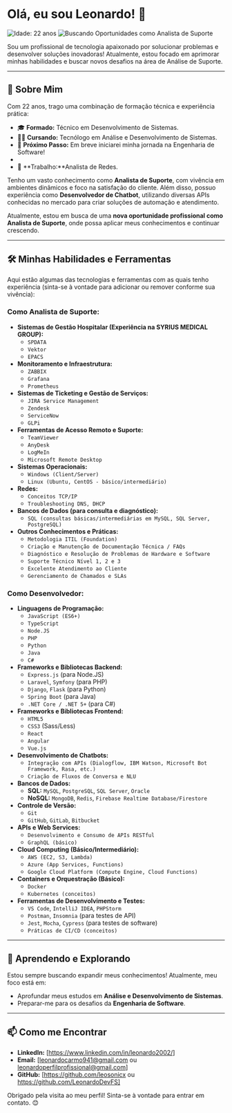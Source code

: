 # Olá, eu sou Leonardo! 👋

<p align="left">
  <img src="https://img.shields.io/badge/Idade-22_anos-blue" alt="Idade: 22 anos">
  <img src="https://img.shields.io/badge/Status-Buscando_Oportunidades_como_Analista_de_Suporte-brightgreen" alt="Buscando Oportunidades como Analista de Suporte">
</p>

Sou um profissional de tecnologia apaixonado por solucionar problemas e desenvolver soluções inovadoras! Atualmente, estou focado em aprimorar minhas habilidades e buscar novos desafios na área de Análise de Suporte.

---

## 🚀 Sobre Mim

Com 22 anos, trago uma combinação de formação técnica e experiência prática:

* 🎓 **Formado:** Técnico em Desenvolvimento de Sistemas.
* 👨‍💻 **Cursando:** Tecnólogo em Análise e Desenvolvimento de Sistemas.
* 🎯 **Próximo Passo:** Em breve iniciarei minha jornada na Engenharia de Software!
* 
* 💼 **Trabalho:**Analista de Redes.

Tenho um vasto conhecimento como **Analista de Suporte**, com vivência em ambientes dinâmicos e foco na satisfação do cliente. Além disso, possuo experiência como **Desenvolvedor de Chatbot**, utilizando diversas APIs conhecidas no mercado para criar soluções de automação e atendimento.

Atualmente, estou em busca de uma **nova oportunidade profissional como Analista de Suporte**, onde possa aplicar meus conhecimentos e continuar crescendo.

---

## 🛠️ Minhas Habilidades e Ferramentas

Aqui estão algumas das tecnologias e ferramentas com as quais tenho experiência (sinta-se à vontade para adicionar ou remover conforme sua vivência):

### Como Analista de Suporte:
* **Sistemas de Gestão Hospitalar (Experiência na SYRIUS MEDICAL GROUP):**
    * `SPDATA`
    * `Vektor`
    * `EPACS`
* **Monitoramento e Infraestrutura:**
    * `ZABBIX`
    * `Grafana`
    * `Prometheus`
* **Sistemas de Ticketing e Gestão de Serviços:**
    * `JIRA Service Management`
    * `Zendesk`
    * `ServiceNow`
    * `GLPi`
* **Ferramentas de Acesso Remoto e Suporte:**
    * `TeamViewer`
    * `AnyDesk`
    * `LogMeIn`
    * `Microsoft Remote Desktop`
* **Sistemas Operacionais:**
    * `Windows (Client/Server)`
    * `Linux (Ubuntu, CentOS - básico/intermediário)`
* **Redes:**
    * `Conceitos TCP/IP`
    * `Troubleshooting DNS, DHCP`
* **Bancos de Dados (para consulta e diagnóstico):**
    * `SQL (consultas básicas/intermediárias em MySQL, SQL Server, PostgreSQL)`
* **Outros Conhecimentos e Práticas:**
    * `Metodologia ITIL (Foundation)`
    * `Criação e Manutenção de Documentação Técnica / FAQs`
    * `Diagnóstico e Resolução de Problemas de Hardware e Software`
    * `Suporte Técnico Nível 1, 2 e 3`
    * `Excelente Atendimento ao Cliente`
    * `Gerenciamento de Chamados e SLAs`

### Como Desenvolvedor:
* **Linguagens de Programação:**
    * `JavaScript (ES6+)`
    * `TypeScript`
    * `Node.JS`
    * `PHP`
    * `Python`
    * `Java`
    * `C#`
* **Frameworks e Bibliotecas Backend:**
    * `Express.js` (para Node.JS)
    * `Laravel`, `Symfony` (para PHP)
    * `Django`, `Flask` (para Python)
    * `Spring Boot` (para Java)
    * `.NET Core / .NET 5+` (para C#)
* **Frameworks e Bibliotecas Frontend:**
    * `HTML5`
    * `CSS3` (Sass/Less)
    * `React`
    * `Angular`
    * `Vue.js`
* **Desenvolvimento de Chatbots:**
    * `Integração com APIs (Dialogflow, IBM Watson, Microsoft Bot Framework, Rasa, etc.)`
    * `Criação de Fluxos de Conversa e NLU`
* **Bancos de Dados:**
    * **SQL:** `MySQL`, `PostgreSQL`, `SQL Server`, `Oracle`
    * **NoSQL:** `MongoDB`, `Redis`, `Firebase Realtime Database/Firestore`
* **Controle de Versão:**
    * `Git`
    * `GitHub`, `GitLab`, `Bitbucket`
* **APIs e Web Services:**
    * `Desenvolvimento e Consumo de APIs RESTful`
    * `GraphQL (básico)`
* **Cloud Computing (Básico/Intermediário):**
    * `AWS (EC2, S3, Lambda)`
    * `Azure (App Services, Functions)`
    * `Google Cloud Platform (Compute Engine, Cloud Functions)`
* **Containers e Orquestração (Básico):**
    * `Docker`
    * `Kubernetes (conceitos)`
* **Ferramentas de Desenvolvimento e Testes:**
    * `VS Code`, `IntelliJ IDEA`, `PHPStorm`
    * `Postman`, `Insomnia` (para testes de API)
    * `Jest`, `Mocha`, `Cypress` (para testes de software)
    * `Práticas de CI/CD (conceitos)`

---

## 🌱 Aprendendo e Explorando

Estou sempre buscando expandir meus conhecimentos! Atualmente, meu foco está em:
* Aprofundar meus estudos em **Análise e Desenvolvimento de Sistemas**.
* Preparar-me para os desafios da **Engenharia de Software**.

---

## 📫 Como me Encontrar

* **LinkedIn:** [https://www.linkedin.com/in/leonardo2002/]
* **Email:** [leonardocarmo941@gmail.com ou leonardoperfilprofissional@gmail.com]
* **GitHub:** [https://github.com/leosonicx ou https://github.com/LeonardoDevFS]

Obrigado pela visita ao meu perfil! Sinta-se à vontade para entrar em contato. 😊
